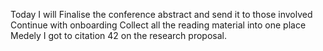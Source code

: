 Today I will
Finalise the conference abstract and send it to those involved
Continue with onboarding
Collect all the reading material into one place Medely
I got to citation 42 on the research proposal. 
